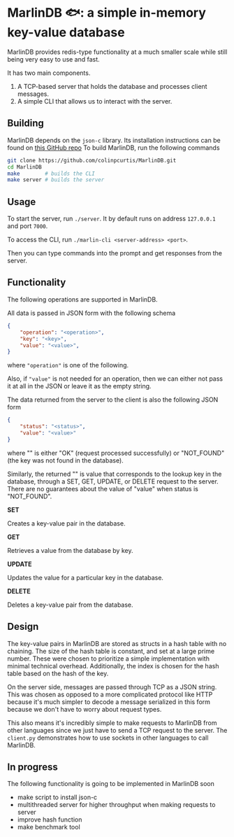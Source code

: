 # MarlinDB 🐟: a simple in-memory key-value database

MarlinDB provides redis-type functionality at a much smaller scale while still being very easy to use and fast.

It has two main components.
1. A TCP-based server that holds the database and processes client messages.
2. A simple CLI that allows us to interact with the server.

## Building
MarlinDB depends on the `json-c` library.  Its installation instructions can be found on [this GitHub repo](https://github.com/json-c/json-c)
To build MarlinDB, run the following commands

```bash
git clone https://github.com/colinpcurtis/MarlinDB.git
cd MarlinDB
make        # builds the CLI
make server # builds the server
```

## Usage
To start the server, run `./server`.  It by default runs on address `127.0.0.1` and port `7000`.

To access the CLI, run `./marlin-cli <server-address> <port>`.

Then you can type commands into the prompt and get responses from the server.

## Functionality
The following operations are supported in MarlinDB.

All data is passed in JSON form with the following schema
```json
{
    "operation": "<operation>",
    "key": "<key>",
    "value": "<value>",
}
```

where `"operation"` is one of the following.

Also, if `"value"` is not needed for an operation, then we can either not pass it at all in the JSON or leave it as the empty string.


The data returned from the server to the client is also the following JSON form
```json
{
    "status": "<status>",
    "value": "<value>"
}
```
where "<status>" is either "OK" (request processed successfully) or "NOT_FOUND" (the key was not found in the database).

Similarly, the returned "<value>" is value that corresponds to the lookup key in the database, through a SET, GET, UPDATE, or DELETE request to the server.  There are no guarantees about the value of "value" when status is "NOT_FOUND".

<b>SET</b>

Creates a key-value pair in the database.

<b>GET</b>

Retrieves a value from the database by key.

<b>UPDATE</b>

Updates the value for a particular key in the database.

<b>DELETE</b>

Deletes a key-value pair from the database.

## Design
The key-value pairs in MarlinDB are stored as structs in a hash table with no chaining.  The size of the hash table is constant, and set at a large prime number.  These were chosen to prioritize a simple implementation with minimal technical overhead. Additionally, the index is chosen for the hash table based on the hash of the key.

On the server side, messages are passed through TCP as a JSON string.  This was chosen as opposed to a more complicated protocol like HTTP because it's much simpler to decode a message serialized in this form because we don't have to worry about request types.

This also means it's incredibly simple to make requests to  MarlinDB from other languages since we just have to send a TCP request to the server. The `client.py` demonstrates how to use sockets in other languages to call MarlinDB.

<!-- ## Very simple benchmarks
| Operation      | Time (s)             |
| -----------    | -----------          |
| SET            | $9.6\cdot10^{-5}$    |
| GET            | 75          |
| UPDATE         | 78          |
| DELETE         | 89          | -->


## In progress
The following functionality is going to be implemented in MarlinDB soon
- make script to install json-c
- multithreaded server for higher throughput when making requests to server
- improve hash function
- make benchmark tool
